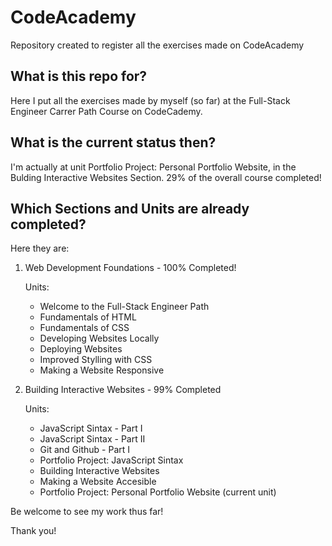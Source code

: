 # CodeAcademy

Repository created to register all the exercises made on CodeAcademy

## What is this repo for?

Here I put all the exercises made by myself (so far) at the Full-Stack Engineer Carrer Path Course on CodeCademy.

## What is the current status then?

I'm actually at unit Portfolio Project: Personal Portfolio Website, in the Bulding Interactive Websites Section. 29% of the overall course completed!

## Which Sections and Units are already completed?

Here they are:

1. Web Development Foundations - 100% Completed!

   Units:

   - Welcome to the Full-Stack Engineer Path
   - Fundamentals of HTML
   - Fundamentals of CSS
   - Developing Websites Locally
   - Deploying Websites
   - Improved Stylling with CSS
   - Making a Website Responsive

2. Building Interactive Websites - 99% Completed

   Units:

   - JavaScript Sintax - Part I
   - JavaScript Sintax - Part II
   - Git and Github - Part I
   - Portfolio Project: JavaScript Sintax
   - Building Interactive Websites
   - Making a Website Accesible
   - Portfolio Project: Personal Portfolio Website (current unit)

Be welcome to see my work thus far!

Thank you!
